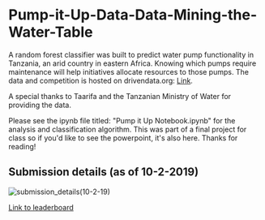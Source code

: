# Pump-it-Up-Data-Data-Mining-the-Water-Table
A random forest classifier was built to predict water pump functionality in Tanzania, an arid country in eastern Africa. Knowing which pumps require maintenance will help initiatives allocate resources to those pumps. The data and competition is hosted on drivendata.org: [Link](https://www.drivendata.org/competitions/7/pump-it-up-data-mining-the-water-table/).

A special thanks to Taarifa and the Tanzanian Ministry of Water for providing the data.

Please see the ipynb file titled: "Pump it Up Notebook.ipynb" for the analysis and classification algorithm. This was part of a final project for class so if you'd like to see the powerpoint, it's also here. Thanks for reading!

## Submission details (as of 10-2-2019)
![submission_details(10-2-19)](https://user-images.githubusercontent.com/24304633/66085667-79be7e00-e537-11e9-93f5-88a488b35989.PNG)

[Link to leaderboard](https://www.drivendata.org/competitions/7/pump-it-up-data-mining-the-water-table/leaderboard/)
